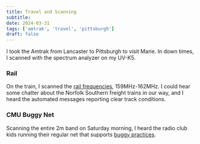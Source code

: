 ```yaml
---
title: Travel and Scanning
subtitle: 
date: 2024-03-31
tags: ['amtrak', 'travel', 'pittsburgh']
draft: false
---
```


I took the Amtrak from Lancaster to Pittsburgh
to visit Marie.
In down times, 
I scanned with the spectrum analyzer 
on my UV-K5.

### Rail
On the train, I scanned the 
[rail frequencies](https://www.radioreference.com/db/aid/7747),
159MHz-162MHz.
I could hear some chatter
about the Norfolk Southern freight trains
in our way,
and I heard the automated messages reporting
clear track conditions.

### CMU Buggy Net

Scanning the entire 2m band
on Saturday morning,
I heard the radio club kids
running their regular net 
that supports [buggy practices](http://www.w3vc.org/buggy.html).

<!--more-->
